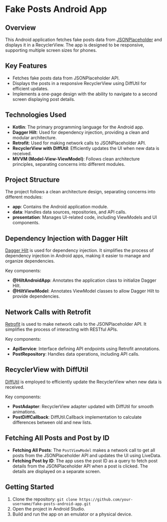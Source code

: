 # Fake Posts Android App

## Overview
This Android application fetches fake posts data from [JSONPlaceholder](https://jsonplaceholder.typicode.com/posts) and displays it in a RecyclerView. The app is designed to be responsive, supporting multiple screen sizes for phones.

## Key Features
- Fetches fake posts data from JSONPlaceholder API.
- Displays the posts in a responsive RecyclerView using DiffUtil for efficient updates.
- Implements a one-page design with the ability to navigate to a second screen displaying post details.

## Technologies Used
- **Kotlin**: The primary programming language for the Android app.
- **Dagger Hilt**: Used for dependency injection, providing a clean and modular architecture.
- **Retrofit**: Used for making network calls to JSONPlaceholder API.
- **RecyclerView with DiffUtil**: Efficiently updates the UI when new data is received.
- **MVVM (Model-View-ViewModel)**: Follows clean architecture principles, separating concerns into different modules.

## Project Structure
The project follows a clean architecture design, separating concerns into different modules:
- **app**: Contains the Android application module.
- **data**: Handles data sources, repositories, and API calls.
- **presentation**: Manages UI-related code, including ViewModels and UI components.

## Dependency Injection with Dagger Hilt
[Dagger Hilt](https://dagger.dev/hilt/) is used for dependency injection. It simplifies the process of dependency injection in Android apps, making it easier to manage and organize dependencies.

Key components:
- **@HiltAndroidApp**: Annotates the application class to initialize Dagger Hilt.
- **@HiltViewModel**: Annotates ViewModel classes to allow Dagger Hilt to provide dependencies.

## Network Calls with Retrofit
[Retrofit](https://square.github.io/retrofit/) is used to make network calls to the JSONPlaceholder API. It simplifies the process of interacting with RESTful APIs.

Key components:
- **ApiService**: Interface defining API endpoints using Retrofit annotations.
- **PostRepository**: Handles data operations, including API calls.

## RecyclerView with DiffUtil
[DiffUtil](https://developer.android.com/reference/androidx/recyclerview/widget/DiffUtil) is employed to efficiently update the RecyclerView when new data is received.

Key components:
- **PostAdapter**: RecyclerView adapter updated with DiffUtil for smooth animations.
- **PostDiffCallback**: DiffUtil.Callback implementation to calculate differences between old and new lists.

## Fetching All Posts and Post by ID
- **Fetching All Posts**: The `PostViewModel` makes a network call to get all posts from the JSONPlaceholder API and updates the UI using LiveData.
- **Fetching Post by ID**: The app uses the post ID as a query to fetch post details from the JSONPlaceholder API when a post is clicked. The details are displayed on a separate screen.

## Getting Started
1. Clone the repository: `git clone https://github.com/your-username/fake-posts-android-app.git`
2. Open the project in Android Studio.
3. Build and run the app on an emulator or a physical device.
